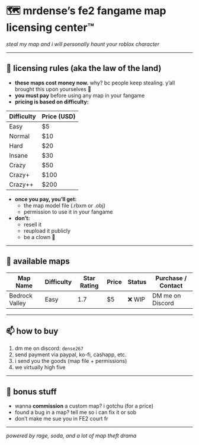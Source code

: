 # 🗺️ mrdense’s fe2 fangame map licensing center™
*steal my map and i will personally haunt your roblox character*

---

## 💸 licensing rules (aka the law of the land)

- **these maps cost money now.** why? bc people keep stealing. y’all brought this upon yourselves 😤
- **you must pay** before using any map in your fangame
- **pricing is based on difficulty:**

| Difficulty | Price (USD) |
|------------|-------------|
| Easy       | $5          |
| Normal     | $10         |
| Hard       | $20         |
| Insane     | $30         |
| Crazy      | $50         |
| Crazy+     | $100        |
| Crazy++    | $200        |

- **once you pay, you’ll get:**
	- the map model file (.rbxm or .obj)
	- permission to use it in your fangame
- **don’t:**
	- resell it
	- reupload it publicly
	- be a clown 🤡

---

## 🧱 available maps

| Map Name       | Difficulty  | Star Rating | Price | Status   | Purchase / Contact |
|----------------|-------------|-------------|--------|----------|---------------------|
| Bedrock Valley | Easy        | 1.7         | $5     | ❌ WIP | DM me on Discord    |

---

## 📫 how to buy

1. dm me on discord: `dense267`
2. send payment via paypal, ko-fi, cashapp, etc.
3. i send you the goods (map file + permissions)
4. we virtually high five

---

## 🧃 bonus stuff

- wanna **commission** a custom map? i gotchu (for a price)
- found a bug in a map? tell me so i can fix it or sob
- don’t make me sue you in FE2 court fr

---

*powered by rage, soda, and a lot of map theft drama*
